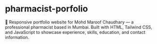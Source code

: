 # pharmacist-porfolio
💊 Responsive portfolio website for Mohd Maroof Chaudhary — a professional pharmacist based in Mumbai. Built with HTML, Tailwind CSS, and JavaScript to showcase experience, skills, education, and contact information.
